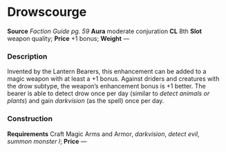 ﻿---
name: "Drowscourge"
type: "weapon_quality"
price: "+1 bonus"
description: |
  "Invented by the Lantern Bearers, this enhancement can be added to a magic weapon with at least a +1 bonus. Against driders and creatures with the drow subtype, the weapon’s enhancement bonus is +1 better. The bearer is able to detect drow once per day (similar to _detect animals or plants_) and gain _darkvision_ (as the spell) once per day."
---

# Drowscourge

**Source** _Faction Guide pg. 59_
**Aura** moderate conjuration **CL** 8th
**Slot** weapon quality; **Price** +1 bonus; **Weight** —

### Description

Invented by the Lantern Bearers, this enhancement can be added to a magic weapon with at least a +1 bonus. Against driders and creatures with the drow subtype, the weapon’s enhancement bonus is +1 better. The bearer is able to detect drow once per day (similar to _detect animals or plants_) and gain _darkvision_ (as the spell) once per day.

### Construction

**Requirements** Craft Magic Arms and Armor, _darkvision_, _detect evil_, _summon monster I_; **Price** —